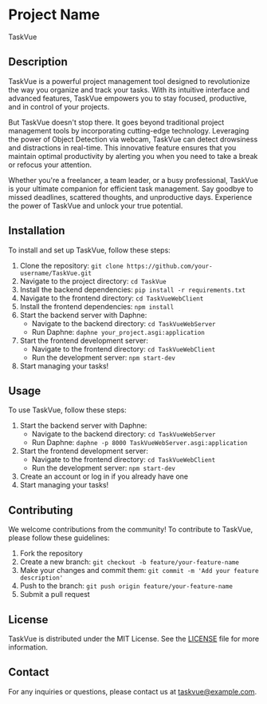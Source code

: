 # Project Name

TaskVue

## Description

TaskVue is a powerful project management tool designed to revolutionize the way you organize and track your tasks. With its intuitive interface and advanced features, TaskVue empowers you to stay focused, productive, and in control of your projects.

But TaskVue doesn't stop there. It goes beyond traditional project management tools by incorporating cutting-edge technology. Leveraging the power of Object Detection via webcam, TaskVue can detect drowsiness and distractions in real-time. This innovative feature ensures that you maintain optimal productivity by alerting you when you need to take a break or refocus your attention.

Whether you're a freelancer, a team leader, or a busy professional, TaskVue is your ultimate companion for efficient task management. Say goodbye to missed deadlines, scattered thoughts, and unproductive days. Experience the power of TaskVue and unlock your true potential.

## Installation

To install and set up TaskVue, follow these steps:

1. Clone the repository: `git clone https://github.com/your-username/TaskVue.git`
2. Navigate to the project directory: `cd TaskVue`
3. Install the backend dependencies: `pip install -r requirements.txt`
4. Navigate to the frontend directory: `cd TaskVueWebClient`
5. Install the frontend dependencies: `npm install`
6. Start the backend server with Daphne:
    - Navigate to the backend directory: `cd TaskVueWebServer`
    - Run Daphne: `daphne your_project.asgi:application`
7. Start the frontend development server:
    - Navigate to the frontend directory: `cd TaskVueWebClient`
    - Run the development server: `npm start-dev`
8. Start managing your tasks!

## Usage

To use TaskVue, follow these steps:

1. Start the backend server with Daphne:
    - Navigate to the backend directory: `cd TaskVueWebServer`
    - Run Daphne: `daphne -p 8000 TaskVueWebServer.asgi:application`
2. Start the frontend development server:
    - Navigate to the frontend directory: `cd TaskVueWebClient`
    - Run the development server: `npm start-dev`
3. Create an account or log in if you already have one
4. Start managing your tasks!

## Contributing

We welcome contributions from the community! To contribute to TaskVue, please follow these guidelines:

1. Fork the repository
2. Create a new branch: `git checkout -b feature/your-feature-name`
3. Make your changes and commit them: `git commit -m 'Add your feature description'`
4. Push to the branch: `git push origin feature/your-feature-name`
5. Submit a pull request

## License

TaskVue is distributed under the MIT License. See the [LICENSE](./LICENSE) file for more information.

## Contact

For any inquiries or questions, please contact us at taskvue@example.com.

